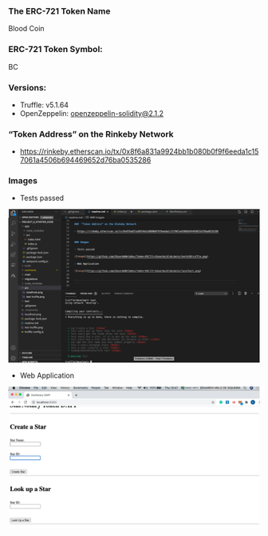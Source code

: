 ### The ERC-721 Token Name

Blood Coin

### ERC-721 Token Symbol: 

BC

### Versions: 
- Truffle: v5.1.64
- OpenZeppelin: openzeppelin-solidity@2.1.2



###  “Token Address” on the Rinkeby Network

- https://rinkeby.etherscan.io/tx/0x8f6a831a9924bb1b080b0f9f6eeda1c157061a4506b694469652d76ba0535286


### Images

- Tests passed

![image](https://github.com/EduardoMeloDev/Token-ERC721-Eduardo/blob/main/perfomingTests.png)

- Web Application

![image](https://github.com/EduardoMeloDev/Token-ERC721-Eduardo/blob/main/localhost.png)



